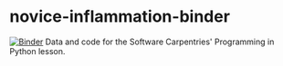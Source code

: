 # novice-inflammation-binder
[![Binder](https://mybinder.org/badge_logo.svg)](https://mybinder.org/v2/gh/Iain-S/novice-inflammation-binder/HEAD?filepath=the_notebook.ipynb)
Data and code for the Software Carpentries' Programming in Python lesson.
